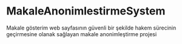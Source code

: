 # MakaleAnonimlestirmeSystem
Makale gösterim web sayfasının güvenli bir şekilde hakem sürecinin geçirmesine olanak sağlayan makale anonimleştirme projesi
